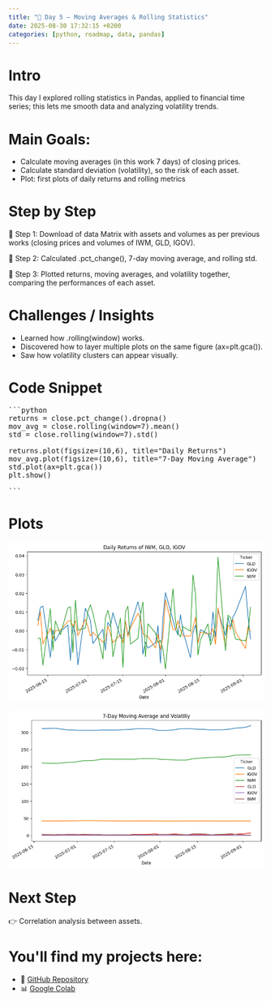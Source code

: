 ```yaml
---
title: "📖 Day 5 – Moving Averages & Rolling Statistics"
date: 2025-08-30 17:32:15 +0200
categories: [python, roadmap, data, pandas]
---
```


# Intro

This day I explored rolling statistics in Pandas, applied to financial time series; this lets me smooth data and analyzing volatility trends.

# Main Goals:

- Calculate moving averages (in this work 7 days) of closing prices.
- Calculate standard deviation (volatility), so the risk of each asset.
- Plot: first plots of daily returns and rolling metrics

# Step by Step
📍 Step 1: Download of data Matrix with assets and volumes as per previous works (closing prices and volumes of IWM, GLD, IGOV).

📍 Step 2: Calculated .pct_change(), 7-day moving average, and rolling std.

📍 Step 3: Plotted returns, moving averages, and volatility together, comparing the performances of each asset.

# Challenges / Insights

- Learned how .rolling(window) works.
- Discovered how to layer multiple plots on the same figure (ax=plt.gca()).
- Saw how volatility clusters can appear visually.

# Code Snippet

<pre>
```python
returns = close.pct_change().dropna()
mov_avg = close.rolling(window=7).mean()
std = close.rolling(window=7).std()

returns.plot(figsize=(10,6), title="Daily Returns")
mov_avg.plot(figsize=(10,6), title="7-Day Moving Average")
std.plot(ax=plt.gca())
plt.show()
  
```
</pre>

# Plots

![Pandas Plot: Daily Returns](/assets/img/daily_returns.png)

![Pandas Plot: Moving Average](/assets/img/moving_average.png)

# Next Step
👉 Correlation analysis between assets.

# You'll find my projects here:
- 🔗 [GitHub Repository](https://github.com/DLPietro/learning-roadmap)
- 📊 [Google Colab](https://colab.research.google.com/github/DLPietro/learning-roadmap/blob/main/notebooks/day_4.ipynb)
